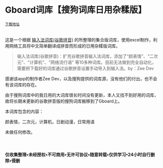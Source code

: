 # Gboard词库【搜狗词库日用杂糅版】

[`下载地址`](https://github.com/DiexMi/Gboard_Dictionary_With_Sougo_Dictionary/releases)<br>
<br>
<br>
这是一个根据 [输入法词库(谷歌拼音)](https://play.google.com/store/apps/details?id=com.zee.gpinyin) 的所整理的集合版词库，使用excel制作，利用网络工具将中文简单翻译成拼音而形成的日用杂糅版词库。

>输入法词库(谷歌拼音)：扩充谷歌拼音输入法词库，添加了“颜表情”、“二次元”、"计算机"、"网络流行语" 等10多种词库。目前无法做到完全自动化，需要把下载好的词库通过谷歌拼音设置手动导入到输入法。by：Zee Dev

感谢该app的制作者Zee Dev，以及搜狗提供的词库源，没有他们的付出，也不会有该词库的存在。

由于搜狗词库中的我日用的大词库很长时间没有更新，本人又找不到好用的词库，故将长期未更新的谷歌拼音版的搜狗词库搬移到了Gboard上。

本词库包含的内容：

颜表情，二次元，计算机，日剧动漫，日常用语

未做任何修改。
<br>
<br>
<br>

#### 仅收集整理•未经授权•不可商用•无许可协议•随意转载•仅供学习•24小时自行删除•侵删
